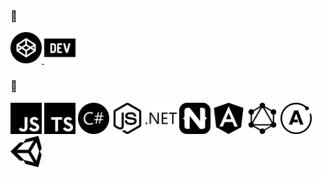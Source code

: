 ### :link:

<a href="https://codepen.io/brookesb91" title="Codepen">
  <img alt="Codepen" width="50px" src="https://raw.githubusercontent.com/brookesb91/brookesb91/master/images/codepen.svg">
</a>

<a href="https://dev.to/brookesb91" title="Dev.to">
  <img alt="Codepen" width="50px" src="https://raw.githubusercontent.com/brookesb91/brookesb91/master/images/dev-dot-to.svg">
</a>

### :wrench:

<img alt="JavaScript" width="50px" src="https://raw.githubusercontent.com/brookesb91/brookesb91/master/images/javascript.svg">

<img alt="Typescript" width="50px" src="https://raw.githubusercontent.com/brookesb91/brookesb91/master/images/typescript.svg">

<img alt="CSharp" width="50px" src="https://raw.githubusercontent.com/brookesb91/brookesb91/master/images/csharp.svg">

<img alt="NodeJS" width="50px" src="https://raw.githubusercontent.com/brookesb91/brookesb91/master/images/node-dot-js.svg">

<img alt="DotNet" width="50px" src="https://raw.githubusercontent.com/brookesb91/brookesb91/master/images/dot-net.svg">

<img alt="NativeScript" width="50px" src="https://raw.githubusercontent.com/brookesb91/brookesb91/master/images/nativescript.svg">

<img alt="Angular" width="50px" src="https://raw.githubusercontent.com/brookesb91/brookesb91/master/images/angular.svg">

<img alt="GraphQL" width="50px" src="https://raw.githubusercontent.com/brookesb91/brookesb91/master/images/graphql.svg">

<img alt="Apollo GraphQL" width="50px" src="https://raw.githubusercontent.com/brookesb91/brookesb91/master/images/apollographql.svg">

<img alt="Unity" width="50px" src="https://raw.githubusercontent.com/brookesb91/brookesb91/master/images/unity.svg">
